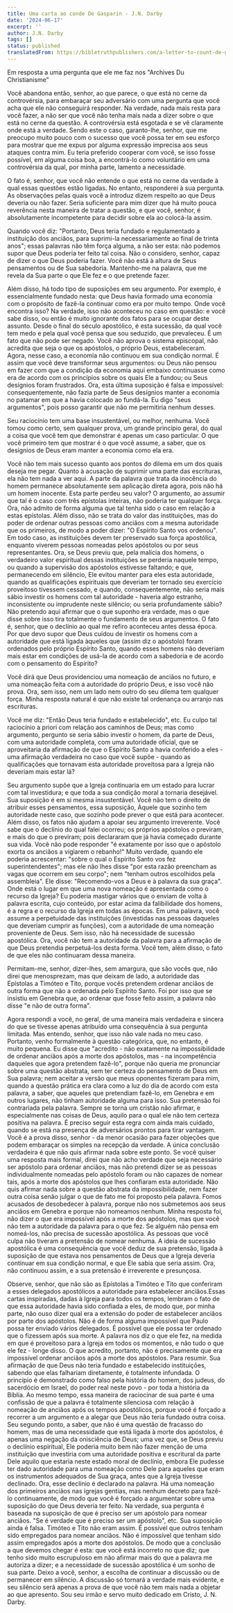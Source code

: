 ```yaml
---
title: Uma carta ao conde De Gasparin - J.N. Darby
date: '2024-06-17'
excerpt: ''
author: J.N. Darby
tags: []
status: published
translatedFrom: https://bibletruthpublishers.com/a-letter-to-count-de-gasparin/john-nelson-darby-jnd/collected-writings-of-j-n-darby-ecclesiastical-2/la62253
---
```

Em resposta a uma pergunta que ele me faz nos \"Archives Du
Christianisme\"

Você abandona então, senhor, ao que parece, o que está no cerne da
controvérsia, para embaraçar seu adversário com uma pergunta que você
acha que ele não conseguirá responder. Na verdade, nada mais resta para
você fazer, a não ser que você não tenha mais nada a dizer sobre o que
está no cerne da questão. A controvérsia está esgotada e se vê
claramente onde está a verdade. Sendo este o caso, garanto-lhe, senhor,
que me preocupo muito pouco com o sucesso que você possa ter em seu
esforço para mostrar que me expus por alguma expressão imprecisa aos
seus ataques contra mim. Eu teria preferido cooperar com você, se isso
fosse possível, em alguma coisa boa, a encontrá-lo como voluntário em
uma controvérsia da qual, por minha parte, lamento a necessidade.

O fato é, senhor, que você não entende o que está no cerne da verdade à
qual essas questões estão ligadas. No entanto, responderei à sua
pergunta. As observações pelas quais você a introduz dizem respeito ao
que Deus deveria ou não fazer. Seria suficiente para mim dizer que há
muito pouca reverência nesta maneira de tratar a questão, e que você,
senhor, é absolutamente incompetente para decidir sobre ela ao colocá-la
assim.

Quando você diz: \"Portanto, Deus teria fundado e regulamentado a
instituição dos anciãos, para suprimi-la necessariamente ao final de
trinta anos\"; essas palavras não têm força alguma, a não ser esta: não
podemos supor que Deus poderia ter feito tal coisa. Não o considero,
senhor, capaz de dizer o que Deus poderia fazer. Você não está à altura
de Seus pensamentos ou de Sua sabedoria. Mantenho-me na palavra, que me
revela da Sua parte o que Ele fez e o que pretende fazer.

Além disso, há todo tipo de suposições em seu argumento. Por exemplo, é
essencialmente fundado nesta: que Deus havia formado uma economia com o
propósito de fazê-la continuar como era por muito tempo. Onde você
encontra isso? Na verdade, isso não aconteceu no caso em questão: e você
sabe disso, ou então é muito ignorante dos fatos para se ocupar deste
assunto. Desde o final do século apostólico, é esta sucessão, da qual
você tem medo e pela qual você pensa que sou seduzido, que prevaleceu. É
um fato que não pode ser negado. Você não aprova o sistema episcopal,
não acredita que seja o que os apóstolos, o próprio Deus, estabeleceram.
Agora, nesse caso, a economia não continuou em sua condição normal. É
assim que você deve transformar seus argumentos: ou Deus não pensou em
fazer com que a condição da economia aqui embaixo continuasse como era
de acordo com os princípios sobre os quais Ele a fundou; ou Seus
desígnios foram frustrados. Ora, esta última suposição é falsa e
impossível: consequentemente, não fazia parte de Seus desígnios manter a
economia no patamar em que a havia colocado ao fundá-la. Eu digo \"seus
argumentos\", pois posso garantir que não me permitiria nenhum desses.

Seu raciocínio tem uma base insustentável, ou melhor, nenhuma. Você
tomou como certo, sem qualquer prova, um grande princípio geral, do qual
a coisa que você tem que demonstrar é apenas um caso particular. O que
você primeiro tem que mostrar é o que você assume, a saber, que os
desígnios de Deus eram manter a economia como ela era.

Você não tem mais sucesso quanto aos pontos do dilema em um dos quais
deseja me pegar. Quanto à acusação de suprimir uma parte das escrituras,
ela não tem nada a ver aqui. A parte da palavra que trata da inocência
do homem permanece absolutamente sem aplicação direta agora, pois não há
um homem inocente. Esta parte perdeu seu valor? O argumento, ao assumir
que tal é o caso com três epístolas inteiras, não poderia ter qualquer
força. Ora, não admito de forma alguma que tal tenha sido o caso em
relação a estas epístolas. Além disso, não se trata do valor das
instituições, mas do poder de ordenar outras pessoas como anciãos com a
mesma autoridade que os primeiros, de modo a poder dizer: \"O Espírito
Santo vos ordenou\". Em todo caso, as instituições devem ter preservado
sua força apostólica, enquanto viverem pessoas nomeadas pelos apóstolos
ou por seus representantes. Ora, se Deus previu que, pela malícia dos
homens, o verdadeiro valor espiritual dessas instituições se perderia
naquele tempo, ou quando a supervisão dos apóstolos estivesse faltando;
e que, permanecendo em silêncio, Ele evitou manter para eles esta
autoridade, quando as qualificações espirituais que deveriam ter tornado
seu exercício proveitoso tivessem cessado, e quando, consequentemente,
não seria mais sábio investir os homens com tal autoridade - haveria
algo estranho, inconsistente ou imprudente neste silêncio; ou seria
profundamente sábio? Não pretendo aqui afirmar que o que suponho era
verdade, mas o que disse sobre isso tira totalmente o fundamento de seus
argumentos. O fato é, senhor, que o declínio ao qual me refiro aconteceu
antes dessa época. Por que devo supor que Deus cuidou de investir os
homens com a autoridade que está ligada àqueles que (assim diz o
apóstolo) foram ordenados pelo próprio Espírito Santo, quando esses
homens não deveriam mais estar em condições de usá-la de acordo com a
sabedoria e de acordo com o pensamento do Espírito?

Você dirá que Deus providenciou uma nomeação de anciãos no futuro, e uma
nomeação feita com a autoridade do próprio Deus, e isso você não prova.
Ora, sem isso, nem um lado nem outro do seu dilema tem qualquer força.
Minha resposta natural é que não existe tal ordenança ou arranjo nas
escrituras.

Você me diz: \"Então Deus teria fundado e estabelecido\", etc. Eu culpo
tal raciocínio a priori com relação aos caminhos de Deus; mas como
argumento, pergunto se seria sábio investir o homem, da parte de Deus,
com uma autoridade completa, com uma autoridade oficial, que se
aproveitaria da afirmação de que o Espírito Santo a havia conferido a
eles - uma afirmação verdadeira no caso que você supõe - quando as
qualificações que tornavam esta autoridade proveitosa para a Igreja não
deveriam mais estar lá?

Seu argumento supõe que a Igreja continuaria em um estado para lucrar
com tal investidura; e que toda a sua condição moral a tornaria
desejável. Sua suposição é em si mesma insustentável. Você não tem o
direito de atribuir esses pensamentos, essa suposição, Àquele que
sozinho tem autoridade neste caso, que sozinho pode prever o que está
para acontecer. Além disso, os fatos não ajudam a apoiar seu argumento
irreverente. Você sabe que o declínio do qual falei ocorreu; os próprios
apóstolos o previram, e mais do que o previram; pois declararam que já
havia começado durante sua vida. Você não pode responder \"é exatamente
por isso que o apóstolo exorta os anciãos a vigiarem o rebanho!\" Muito
verdade, quando ele poderia acrescentar: \"sobre o qual o Espírito Santo
vos fez superintendentes\"; mas ele não lhes disse \"por esta razão
preencham as vagas que ocorrem em seu corpo\"; nem \"tenham outros
escolhidos pela assembleia\". Ele disse: \"Recomendo-vos a Deus e à
palavra da sua graça\". Onde está o lugar em que uma nova nomeação é
apresentada como o recurso da Igreja? Eu poderia mastigar vários que o
enviam de volta à palavra escrita, cujo conteúdo, por estar acima da
falibilidade dos homens, é a regra e o recurso da Igreja em todas as
épocas. Em uma palavra, você assume a perpetuidade das instituições
(investidas nas pessoas daqueles que deveriam cumprir as funções), com a
autoridade de uma nomeação proveniente de Deus. Sem isso, não há
necessidade de sucessão apostólica. Ora, você não tem a autoridade da
palavra para a afirmação de que Deus pretendia perpetuá-los desta forma.
Você tem, além disso, o fato de que eles não continuaram dessa maneira.

Permitam-me, senhor, dizer-lhes, sem amargura, que são vocês que, não
direi que menosprezam, mas que deixam de lado, a autoridade das
Epístolas a Timóteo e Tito, porque vocês pretendem ordenar anciãos de
outra forma que não a ordenada pelo Espírito Santo. Foi por isso que se
insistiu em Genebra que, ao ordenar que fosse feito assim, a palavra não
disse \"e não de outra forma\".

Agora respondi a você, no geral, de uma maneira mais verdadeira e
sincera do que se tivesse apenas atribuído uma consequência à sua
pergunta limitada. Mas entendo, senhor, que isso não vale nada no meu
caso. Portanto, venho formalmente à questão categórica, que, no entanto,
é muito pequena. Eu disse que \"acredito - não exatamente na
impossibilidade de ordenar anciãos após a morte dos apóstolos, mas - na
incompetência daqueles que agora pretendem fazê-lo\", porque não queria
me pronunciar sobre uma questão abstrata, sem ter certeza do pensamento
de Deus em Sua palavra; nem aceitar a versão que meus oponentes fizeram
para mim, quando a questão prática era clara como a luz do dia de acordo
com esta palavra, a saber, que aqueles que pretendiam fazê-lo, em
Genebra e em outros lugares, não tinham autoridade alguma para isso. Sua
pretensão foi contrariada pela palavra. Sempre se torna um cristão não
afirmar, e especialmente nas coisas de Deus, aquilo para o qual ele não
tem certeza positiva na palavra. É preciso seguir esta regra com ainda
mais cuidado, quando se está na presença de adversários prontos para
tirar vantagem. Você é a prova disso, senhor - da menor ocasião para
fazer objeções que podem embaraçar os simples na recepção da verdade. A
única conclusão verdadeira é que não quis afirmar nada sobre este ponto.
Se você quiser uma resposta mais formal, direi que não acho verdade que
seja necessário ser apóstolo para ordenar anciãos, mas não pretendi
dizer se as pessoas individualmente nomeadas pelo apóstolo foram ou não
capazes de nomear tais, após a morte dos apóstolos que lhes confiaram
esta autoridade. Não quis afirmar nada sobre a questão abstrata da
impossibilidade, nem fazer outra coisa senão julgar o que de fato me foi
proposto pela palavra. Fomos acusados de desobedecer à palavra, porque
não nos submetemos aos seus anciãos em Genebra e porque não nomeamos
nenhum. Minha resposta foi, não dizer o que era impossível após a morte
dos apóstolos, mas que você não tem a autoridade da palavra para o que
fez. Se alguém não pensa em nomeá-los, não precisa de sucessão
apostólica. As pessoas que você culpa não tiveram a pretensão de nomear
nenhuma. A ideia de sucessão apostólica é uma consequência que você
deduz de sua pretensão, ligada à suposição de que estava nos pensamentos
de Deus que a Igreja deveria continuar em sua condição normal, e que Ele
sabia que seria assim. Ora, não continuou assim, e a sua pretensão é
irreverente e presunçosa.

Observe, senhor, que não são as Epístolas a Timóteo e Tito que
conferiram a esses delegados apostólicos a autoridade para estabelecer
anciãos.Essas cartas inspiradas, dadas à Igreja para todos os tempos,
lembram o fato de que essa autoridade havia sido confiada a eles, de
modo que, por minha parte, não ouso dizer qual era a extensão do poder
de estabelecer anciãos por parte dos apóstolos. Não é de forma alguma
impossível que Paulo possa ter enviado vários delegados. É possível que
ele possa ter ordenado que o fizessem após sua morte. A palavra nos diz
o que ele fez, na medida em que é proveitoso para a Igreja em todos os
momentos, e não tudo o que ele fez - longe disso. O que acredito,
portanto, não é precisamente que era impossível ordenar anciãos após a
morte dos apóstolos. Para resumir. Sua afirmação de que Deus não teria
fundado e estabelecido instituições, sabendo que elas falhariam
diretamente, é totalmente infundada. O princípio é demonstrado como
falso pela história do homem, dos judeus, do sacerdócio em Israel, do
poder real neste povo - por toda a história da Bíblia. Ao mesmo tempo,
essa maneira de raciocinar de sua parte é uma confissão de que a palavra
é totalmente silenciosa com relação à nomeação de anciãos após os tempos
apostólicos, porque você é forçado a recorrer a um argumento e a alegar
que Deus não teria fundado outra coisa. Seu segundo ponto, a saber, que
não é uma questão de fracasso do homem, mas de uma necessidade que está
ligada à morte dos apóstolos, é apenas uma negação da onisciência de
Deus; uma vez que, se Deus previu o declínio espiritual, Ele poderia
muito bem não fazer menção de uma instituição que investiria com uma
autoridade positiva e escritural da parte Dele aquilo que estaria neste
estado moral de declínio, embora Ele pudesse ter dado autoridade para
uma nomeação como Dele para aqueles que eram os instrumentos adequados
de Sua graça, antes que a Igreja tivesse declinado. Ora, esse declínio é
declarado na palavra. Há uma nomeação dos primeiros anciãos nas igrejas
gentias, mas nenhum decreto para fazê-lo continuamente, de modo que você
é forçado a argumentar sobre uma suposição do que Deus deveria ter
feito. Na verdade, sua pergunta é baseada na suposição de que é preciso
ser um apóstolo para nomear anciãos. \"Se é verdade que é preciso ser um
apóstolo\", etc. Sua suposição ainda é falsa. Timóteo e Tito não eram
assim. É possível que outros tenham sido empregados para nomear anciãos.
Não é impossível que tenham sido assim empregados após a morte dos
apóstolos. De modo que a conclusão a que devemos chegar é esta: que você
está incorreto no que diz; que tenho sido muito escrupuloso em não
afirmar mais do que a palavra me autoriza a dizer; e a necessidade de
sucessão apostólica é um sonho de sua parte. Deixo a você, senhor, a
escolha de continuar a discussão ou de permanecer em silêncio. A
discussão só tornará a verdade mais evidente, e seu silêncio será apenas
a prova de que você não tem mais nada a objetar ao que apresento. Sou
seu irmão e servo muito dedicado em Cristo, J. N. Darby.
